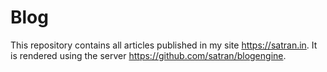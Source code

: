 # Blog

This repository contains all articles published in my site https://satran.in. It is rendered using the server https://github.com/satran/blogengine.
